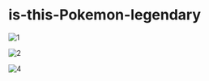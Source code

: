 # is-this-Pokemon-legendary

![1](https://github.com/user-attachments/assets/6de7ea76-ad9c-4306-b1fd-e6226a1ff343)


![2](https://github.com/user-attachments/assets/143495ab-943e-4c83-a75d-18bdbf2cc3f4)


![4](https://github.com/user-attachments/assets/d5e8671b-31b8-42de-9143-96100367722b)


